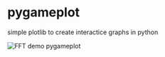 # pygameplot

simple plotlib to create interactice graphs in python

![FFT demo pygameplot](demo/demo.gif)
